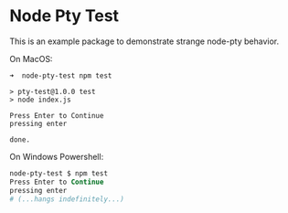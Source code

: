# Node Pty Test

This is an example package to demonstrate strange node-pty behavior.

On MacOS:

```
➜  node-pty-test npm test

> pty-test@1.0.0 test
> node index.js

Press Enter to Continue
pressing enter

done.
```

On Windows Powershell:

```powershell
node-pty-test $ npm test
Press Enter to Continue
pressing enter
# (...hangs indefinitely...)
```

